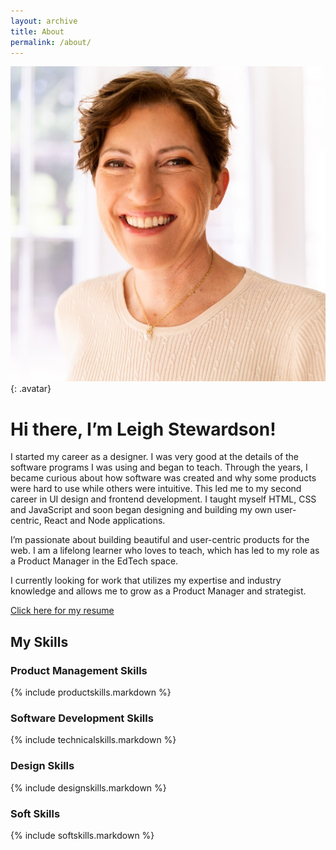 ```yaml
---
layout: archive
title: About
permalink: /about/
---
```

![leigh avatar](/assets/images/bioshot.jpeg){: .avatar} 
# Hi there, I’m Leigh Stewardson!
I started my career as a designer. I was very good at the details of the software programs I was using and began to teach. Through the years, I became curious about how software was created and why some products were hard to use while others were intuitive. This led me to my second career in UI design and frontend development. I taught myself HTML, CSS and JavaScript and soon began designing and building my own user-centric, React and Node applications.

I’m passionate about building beautiful and user-centric products for the web. I am a lifelong learner who loves to teach, which has led to my role as a Product Manager in the EdTech space.

I currently looking for work that utilizes my expertise and industry knowledge and allows me to grow as a Product Manager and strategist.

<a href="https://leighlawhon.github.io/assets/leigh-stewardson-resume-24.pdf" target="_blank">Click here for my resume</a>

## My Skills
<div>

### Product Management Skills

{% include productskills.markdown %}

### Software Development Skills

{% include technicalskills.markdown %}

</div>

<div>

### Design Skills

{% include designskills.markdown %}

### Soft Skills

{% include softskills.markdown %}

</div>




